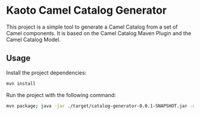 # Kaoto Camel Catalog Generator

This project is a simple tool to generate a Camel Catalog from a set of Camel components. It is based on the Camel Catalog Maven Plugin and the Camel Catalog Model.

## Usage

Install the project dependencies:

```bash
mvn install
```

Run the project with the following command:

```bash
mvn package; java -jar ./target/catalog-generator-0.0.1-SNAPSHOT.jar -o ./dist -k 4.6.0 -m 4.6.0 -m 4.4.0 -m 4.4.0.redhat-00025 -q 3.8.0 -s 4.6.0
```
